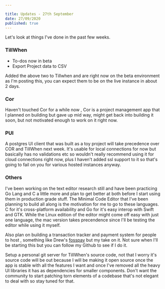 ```yaml
---

title: Updates - 27th September
date: 27/09/2020
published: true
---
```


Let's look at things I've done in the past few weeks.

### TillWhen

- To-dos now in beta
- Export Project data to CSV

Added the above two to Tillwhen and are right now on the beta environment as I'm posting this, you can expect them to be on the live instance in about 2 days.

### Cor

Haven't touched Cor for a while now , Cor is a project management app that I planned on building but gave up mid way, might get back into building it soon, but not motivated enough to work on it right now.

### PUI

A postgres UI client that was built as a toy project will take precedence over COR and TillWhen next week. It's usable for local connections for now but basically has no validations etc so wouldn't really recommend using it for cloud connections right now, plus I haven't added ssl support to it so that's going to fail on you for various hosted instances anyway.

### Others

I've been working on the text editor research still and have been practicing Go Lang and C a little more and plan to get better at both before I start using them in production grade stuff. The Minimal Code Editor that I've been planning to build all along is the motivation for me to go to these languages. C for it's cross-platform availability and Go for it's easy interop with Swift and GTK. While the Linux edition of the editor might come off easy with just one language, the mac version takes precendence since I'll be testing the editor while using it myself.

Also plan on building a transaction tracker and payment system for people to host , something like Drew's [fosspay](https://github.com/ddevault/fosspay) but my take on it. Not sure when I'll be starting this but you can follow my Github to see if I do it.

Setup a personal git server for TillWhen's source code, not that I worry it's source code will be out because I will be making it open source once the app is stable with all the features I want and once I've removed all the heavy UI libraries it has as dependencies for smaller components. Don't want the community to start patching torn elements of a codebase that's not elegant to deal with so stay tuned for that.
